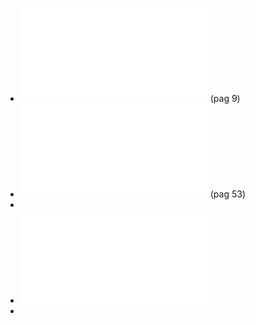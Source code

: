 - ![Petroleum royalties and regional development in Brazil: The economicgrowth of recipient towns](../assets/postali2009_1641817114569_0.pdf) (pag 9)
- ![How resilient is the labour market against natural disaster? Evaluating the effects from the 2010 earthquake in Chile](../assets/Natural_Hazards_10.1007@s11069-020-04229-9_1641817138146_0.pdf)  (pag 53)
-
- ![postali2009 (Español).pdf](../assets/postali2009_(Español)_1642081620161_0.pdf)
-